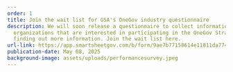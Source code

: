 ```yaml
---
order: 1
title: Join the wait list for GSA's OneGov industry questionnaire
description: We will soon release a questionnaire to collect information from
  organizations that are interested in participating in the OneGov Strategy or
  finding out more information. Join the wait list here.
url-link: https://app.smartsheetgov.com/b/form/9ae7b77158614e11811da774b52d5ae7
publication-date: May 08, 2025
background-image: assets/uploads/performancesurvey.jpeg
---
```

